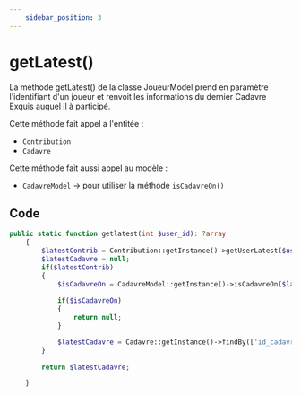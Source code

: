 ```yaml
---
    sidebar_position: 3
---
```


# getLatest()

La méthode getLatest() de la classe JoueurModel prend en paramètre l'identifiant d'un joueur et renvoit les informations du dernier Cadavre Exquis auquel il à participé.

Cette méthode fait appel a l'entitée :
- `Contribution`
- `Cadavre`

Cette méthode fait aussi appel au modèle :
- `CadavreModel` -> pour utiliser la méthode `isCadavreOn()`

## Code

```php title="JoueurModel.php"
public static function getlatest(int $user_id): ?array
    {
        $latestContrib = Contribution::getInstance()->getUserLatest($user_id);
        $latestCadavre = null;
        if($latestContrib)
        {
            $isCadavreOn = CadavreModel::getInstance()->isCadavreOn($latestContrib['id_cadavre']);
            
            if($isCadavreOn)
            {
                return null;
            }

            $latestCadavre = Cadavre::getInstance()->findBy(['id_cadavre' => $latestContrib['id_cadavre']])[0];
        }
        
        return $latestCadavre;

    }
```